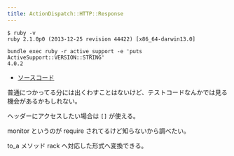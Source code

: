 ```yaml
---
title: ActionDispatch::HTTP::Response
---
```


```
$ ruby -v
ruby 2.1.0p0 (2013-12-25 revision 44422) [x86_64-darwin13.0]
```

```
bundle exec ruby -r active_support -e 'puts ActiveSupport::VERSION::STRING'
4.0.2
```

* [ソースコード](https://github.com/rails/rails/blob/4-0-stable/actionpack/lib/action_dispatch/http/response.rb)

普通につかってる分には出くわすことはないけど、テストコードなんかでは見る機会があるかもしれない。

ヘッダーにアクセスしたい場合は `[]` が使える。

monitor というのが require されてるけど知らないから調べたい。

to_a メソッド rack へ対応した形式へ変換できる。
